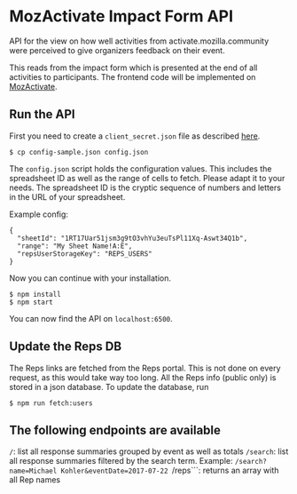 # MozActivate Impact Form API
API for the view on how well activities from activate.mozilla.community were perceived to give organizers feedback on their event.

This reads from the impact form which is presented at the end of all activities to participants. The frontend code will be implemented on [MozActivate](https://activate.mozilla.community).

## Run the API

First you need to create a ```client_secret.json``` file as described [here](https://developers.google.com/sheets/api/quickstart/nodejs).

```
$ cp config-sample.json config.json
```

The ```config.json``` script holds the configuration values. This includes the spreadsheet ID as well as the range of cells to fetch. Please adapt it to your needs. The spreadsheet ID is the cryptic sequence of numbers and letters in the URL of your spreadsheet.

Example config:

```
{
  "sheetId": "1RT17Uar51jsm3g9tO3vhYu3euTsPl11Xq-Aswt34Q1b",
  "range": "My Sheet Name!A:E",
  "repsUserStorageKey": "REPS_USERS"
}
```

Now you can continue with your installation.

```
$ npm install
$ npm start
```

You can now find the API on ```localhost:6500```.

## Update the Reps DB
The Reps links are fetched from the Reps portal. This is not done on every request, as this would take way too long. All the Reps info (public only) is stored in a json database. To update the database, run

```
$ npm run fetch:users
```

## The following endpoints are available
```/```: list all response summaries grouped by event as well as totals
```/search```: list all response summaries filtered by the search term. Example: ```/search?name=Michael Kohler&eventDate=2017-07-22
```/reps```: returns an array with all Rep names
